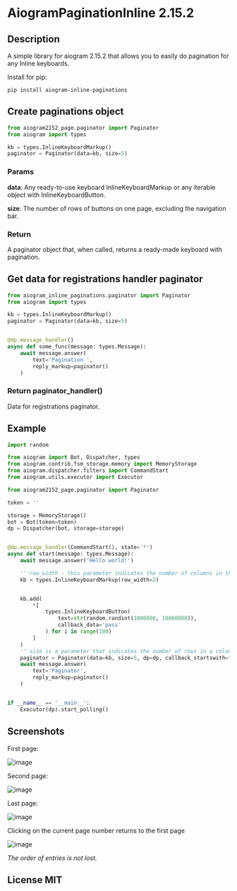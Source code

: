 # AiogramPaginationInline 2.15.2

## Description

A simple library for aiogram 2.15.2 that allows you to easily do pagination for any Inline keyboards.

Install for pip:

```shell
pip install aiogram-inline-paginations
```

## Create paginations object

```python
from aiogram2152_page.paginator import Paginator
from aiogram import types

kb = types.InlineKeyboardMarkup()
paginator = Paginator(data=kb, size=5)
```

### Params

**data**: Any ready-to-use keyboard InlineKeyboardMarkup or any iterable object with InlineKeyboardButton.

**size**: The number of rows of buttons on one page, excluding the navigation bar.

### Return

A paginator object that, when called, returns a ready-made keyboard with pagination.

## Get data for registrations handler paginator

```python
from aiogram_inline_paginations.paginator import Paginator
from aiogram import types

kb = types.InlineKeyboardMarkup()
paginator = Paginator(data=kb, size=5)


@dp.message_handler()
async def some_func(message: types.Message):
    await message.answer(
        text='Pagination ',
        reply_markup=paginator()
    )
```

### Return paginator_handler()

Data for registrations paginator.

## Example

```python
import random

from aiogram import Bot, Dispatcher, types
from aiogram.contrib.fsm_storage.memory import MemoryStorage
from aiogram.dispatcher.filters import CommandStart
from aiogram.utils.executor import Executor

from aiogram2152_page.paginator import Paginator

token = ''

storage = MemoryStorage()
bot = Bot(token=token)
dp = Dispatcher(bot, storage=storage)


@dp.message_handler(CommandStart(), state='*')
async def start(message: types.Message):
    await message.answer('Hello world!')

    '''row_width - this parameter indicates the number of columns in the pagination'''
    kb = types.InlineKeyboardMarkup(row_width=2)


    kb.add(
        *[
            types.InlineKeyboardButton(
                text=str(random.randint(1000000, 10000000)),
                callback_data='pass'
            ) for i in range(100)
        ]
    )
    '''size is a parameter that indicates the number of rows in a column'''
    paginator = Paginator(data=kb, size=5, dp=dp, callback_startswith="page:")
    await message.answer(
        text='Paginator',
        reply_markup=paginator()
    )


if __name__ == '__main__':
    Executor(dp).start_polling()

```

## Screenshots

First page:

![image](https://github.com/llimonix/aiogram-pagination-inline-2.15.2/assets/58168234/9ea3ecb7-5541-4025-993a-09e66cd3bc6d)

Second page:

![image](https://github.com/llimonix/aiogram-pagination-inline-2.15.2/assets/58168234/a3b3183d-5fb4-44eb-a439-287789af864b)

Last page:

![image](https://github.com/llimonix/aiogram-pagination-inline-2.15.2/assets/58168234/4eba05a3-0fc3-41bb-b5d8-71d6c9e4fed9)

Clicking on the current page number returns to the first page

![image](https://github.com/llimonix/aiogram-pagination-inline-2.15.2/assets/58168234/a0b32c00-2f31-459e-90ff-ef5548982d48)

*The order of entries is not lost.*

## License MIT
